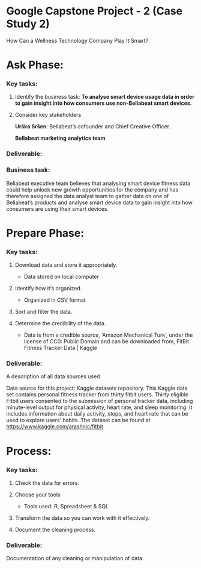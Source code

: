 # Google Capstone Project - 2 (Case Study 2)

How Can a Wellness Technology Company Play It Smart?

# Ask Phase:
	
  ### Key tasks:
1.  Identify the business task: 
       **To analyse smart device usage data in order to gain insight into how consumers use non-Bellabeat smart devices.**

2.  Consider key stakeholders 

       **Urška Sršen**: Bellabeat’s cofounder and Chief Creative Officer.
       
       **Bellabeat marketing analytics team**

### Deliverable:
   ### Business task:
Bellabeat executive team believes that analysing smart device fitness data could help unlock new growth opportunities for the company and has therefore assigned the data analyst team to gather data on one of Bellabeat’s products and analyse smart device data to gain insight into how consumers are using their smart devices.

# Prepare Phase:
	
 ### Key tasks:
  
  1.   Download data and store it appropriately. 
  
       - Data stored on local computer
       
  2.   Identify how it’s organized.
  
       - Organized in CSV format
      
  3.   Sort and filter the data.
 
  5.   Determine the credibility of the data.
  
       - Data is from a credible source, ‘Amazon Mechanical Turk’, under the license of   CC0: Public Domain and can be downloaded from, FitBit Fitness Tracker Data | Kaggle

### Deliverable:
 A description of all data sources used

Data source for this project: Kaggle datasets repository. This Kaggle data set contains personal fitness tracker from thirty fitbit users. Thirty eligible Fitbit users consented to the submission of personal tracker data, including minute-level output for physical activity, heart rate, and sleep monitoring. It includes information about daily activity, steps, and heart rate that can be used to explore users’ habits. The dataset can be found at https://www.kaggle.com/arashnic/fitbit

# Process:

  ### Key tasks:
  
   1.	Check the data for errors.
   
   3.	Choose your tools
   
        - Tools used:  R, Spreadsheet & SQL
   
   3.	Transform the data so you can work with it effectively.
   
   5.	Document the cleaning process.

### Deliverable:
Documentation of any cleaning or manipulation of data 






